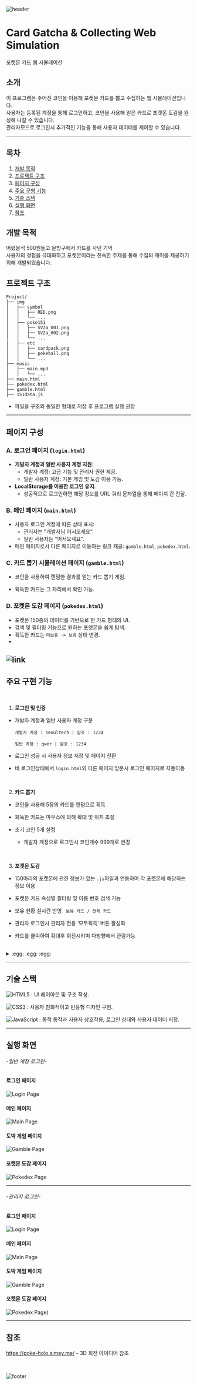 ![header](https://capsule-render.vercel.app/api?type=waving&color=6DD5FA&text=%20Open%20Source%20Software%20Term%20Project&height=200&fontSize=40&fontColor=ffffff)
# Card Gatcha & Collecting Web Simulation
포켓몬 카드 웹 시뮬레이션

## 소개
이 프로그램은 주어진 코인을 이용해 포켓몬 카드를 뽑고 수집하는 웹 시뮬레이션입니다. <br>
사용자는 등록된 계정을 통해 로그인하고, 코인을 사용해 얻은 카드로 포켓몬 도감을 완성해 나갈 수 있습니다. <br>
관리자모드로 로그인시 추가적인 기능을 통해 사용자 데이터를 제어할 수 있습니다.

---
## 목차 
1. [개발 목적](#개발-목적)
2. [프로젝트 구조](#프로젝트-구조)     
3. [페이지 구성](#페이지-구성)
4. [주요 구형 기능](#주요-구현-기능)   
5. [기술 스택](#기술-스택)   
6. [실행 화면](#실행-화면)      
7. [참조](#참조)    

## 개발 목적
어렸을적 500원들고 문방구에서 카드를 사던 기억 <br>
사용자의 경험을 극대화하고 포켓몬이라는 친숙한 주제를 통해 수집의 재미를 제공하기 위해 개발되었습니다. 

## 프로젝트 구조
```
Project/
├── img
│   ├── symbol
│   │   ├── RED.png
│   │   └── ...
│   ├── poke151
│   │   ├── SV2a_001.png
│   │   ├── SV2a_002.png
│   │   └── ...
|   ├── etc
│   │   ├── cardpack.png
│   │   ├── pokeball.png
│   │   └── ...
├── music
│   ├── main.mp3
│   │   └── ...
├── main.html
├── pokedex.html
├── gamble.html
├── 151data.js
```
- 파일을 구조와 동일한 형태로 저장 후 프로그램 실행 권장

---
## 페이지 구성

### A. 로그인 페이지 (`login.html`)
- **개발자 계정과 일반 사용자 계정 지원**:
  - 개발자 계정: 고급 기능 및 관리자 권한 제공.
  - 일반 사용자 계정: 기본 게임 및 도감 이용 가능.
- **LocalStorage를 이용한 로그인 유지**.
  - 성공적으로 로그인하면 해당 정보를 URL 쿼리 문자열을 통해 페이지 간 전달.

### B. 메인 페이지 (`main.html`)
- 사용자 로그인 계정에 따른 상태 표시:
  - 관리자는 "개발자님 어서오세요".
  - 일반 사용자는 "어서오세요".
- 메인 페이지로서 다른 페이지로 이동하는 링크 제공: `gamble.html`, `pokedex.html`.

### C. 카드 뽑기 시뮬레이션 페이지 (`gamble.html`)
- 코인을 사용하여 랜덤한 결과를 얻는 카드 뽑기 게임.

- 획득한 카드는 그 자리에서 확인 가능.

### D. 포켓몬 도감 페이지 (`pokedex.html`)
- 포켓몬 150종의 데이터를 기반으로 한 카드 형태의 UI.
- 검색 및 필터링 기능으로 원하는 포켓몬을 쉽게 탐색.
- 획득한 카드는 `미보유 -> 보유` 상태 변경.
- 
![link](https://github.com/user-attachments/assets/3764d9c1-f5fb-4210-b672-440aef87feb5)
---
## 주요 구현 기능
<br>

1. **로그인 및 인증**  
- 개발자 계정과 일반 사용자 계정 구분
      
      개발자 계정 : seoultech | 암호 : 1234
     
      일반 계정 : qwer | 암호 : 1234

- 로그인 성공 시 사용자 정보 저장 및 페이지 전환
- 비 로그인상태에서 `login.html`외 다른 페이지 방문시 로그인 페이지로 자동이동 
<br>

2. **카드 뽑기**  
- 코인을 사용해 5장의 카드를 랜덤으로 획득

- 회득한 카드는 마우스에 의해 확대 및 위치 조절
- 초기 코인 5개 설정
     - 개발자 계정으로 로그인시 코인개수 999개로 변경

<br>

3. **포켓몬 도감**  
- 150마리의 포켓몬에 관한 정보가 있는 `.js`파일과 연동하여 각 포켓몬에 해당하는 정보 이용

- 포켓몬 카드 속성별 필터링 및 이름 번호 검색 기능
- 보유 현황 실시간 반영 ` 보유 카드 / 전체 카드`
- 관리자 로그인시 관리자 전용 ‘모두획득’ 버튼 활성화
- 카드를 클릭하여 확대후 회전시키며 다방향에서 관람가능

<br>

<details><summary> :egg: :egg: :egg:</summary>
<br>

**Easter Egg - 뮤 이벤트**

- 초기상태에선 150마리의 포켓몬 카드만 보임

- 150장의 포켓몬 카드를 모두 모으면 이벤트 발생

- 뮤를 획득하면 전체 카드가 총 `151`장으로 변경
</details>

---
## 기술 스택
![HTML5](https://img.shields.io/badge/html5-%23E34F26.svg?style=&logo=html5&logoColor=white) : UI 레이아웃 및 구조 작성.

![CSS3](https://img.shields.io/badge/css3-%231572B6.svg?style=&logo=css3&logoColor=white) : 사용자 친화적이고 반응형 디자인 구현.

![JavaScript](https://img.shields.io/badge/javascript-%23323330.svg?style=&logo=javascript&logoColor=%23F7DF1E) : 동적 동작과 사용자 상호작용, 로그인 상태와 사용자 데이터 저장.

---
## 실행 화면

###### -일반 계정 로그인-

#### 로그인 페이지
![Login Page](img/sample_login.png)

#### 메인 페이지
![Main Page](img/sample_main.png)

#### 도박 게임 페이지
![Gamble Page](img/sample_gamble.png)

#### 포켓몬 도감 페이지
![Pokedex Page](img/sample_pokedex.png)

---

###### -관리자 로그인-

#### 로그인 페이지
![Login Page](img/sample_login.png)

#### 메인 페이지
![Main Page](img/sample_main.png)

#### 도박 게임 페이지
![Gamble Page](img/sample_gamble.png)

#### 포켓몬 도감 페이지
![Pokedex Page](img/sample_pokedex.png))


---
## 참조
https://poke-holo.simey.me/ - 3D 회전 아이디어 참조<br>

<br>   

![footer](https://capsule-render.vercel.app/api?section=footer&type=waving&color=6DD5FA)
